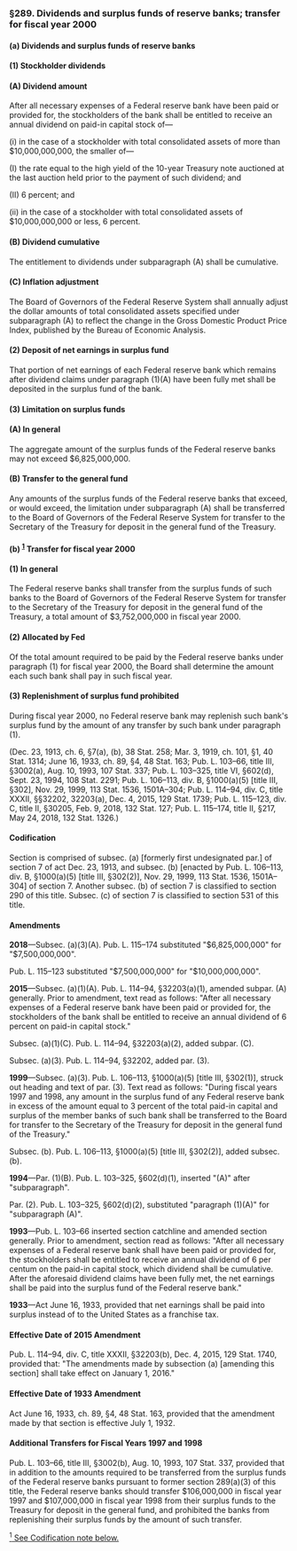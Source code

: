 ### §289. Dividends and surplus funds of reserve banks; transfer for fiscal year 2000 ###

#### (a) Dividends and surplus funds of reserve banks ####

#### (1) Stockholder dividends ####

#### (A) Dividend amount ####

After all necessary expenses of a Federal reserve bank have been paid or provided for, the stockholders of the bank shall be entitled to receive an annual dividend on paid-in capital stock of—

(i) in the case of a stockholder with total consolidated assets of more than $10,000,000,000, the smaller of—

(I) the rate equal to the high yield of the 10-year Treasury note auctioned at the last auction held prior to the payment of such dividend; and

(II) 6 percent; and

(ii) in the case of a stockholder with total consolidated assets of $10,000,000,000 or less, 6 percent.

#### (B) Dividend cumulative ####

The entitlement to dividends under subparagraph (A) shall be cumulative.

#### (C) Inflation adjustment ####

The Board of Governors of the Federal Reserve System shall annually adjust the dollar amounts of total consolidated assets specified under subparagraph (A) to reflect the change in the Gross Domestic Product Price Index, published by the Bureau of Economic Analysis.

#### (2) Deposit of net earnings in surplus fund ####

That portion of net earnings of each Federal reserve bank which remains after dividend claims under paragraph (1)(A) have been fully met shall be deposited in the surplus fund of the bank.

#### (3) Limitation on surplus funds ####

#### (A) In general ####

The aggregate amount of the surplus funds of the Federal reserve banks may not exceed $6,825,000,000.

#### (B) Transfer to the general fund ####

Any amounts of the surplus funds of the Federal reserve banks that exceed, or would exceed, the limitation under subparagraph (A) shall be transferred to the Board of Governors of the Federal Reserve System for transfer to the Secretary of the Treasury for deposit in the general fund of the Treasury.

#### (b) <sup><a href="#289_1_target" name="289_1">1</a></sup> Transfer for fiscal year 2000 ####

#### (1) In general ####

The Federal reserve banks shall transfer from the surplus funds of such banks to the Board of Governors of the Federal Reserve System for transfer to the Secretary of the Treasury for deposit in the general fund of the Treasury, a total amount of $3,752,000,000 in fiscal year 2000.

#### (2) Allocated by Fed ####

Of the total amount required to be paid by the Federal reserve banks under paragraph (1) for fiscal year 2000, the Board shall determine the amount each such bank shall pay in such fiscal year.

#### (3) Replenishment of surplus fund prohibited ####

During fiscal year 2000, no Federal reserve bank may replenish such bank's surplus fund by the amount of any transfer by such bank under paragraph (1).

(Dec. 23, 1913, ch. 6, §7(a), (b), 38 Stat. 258; Mar. 3, 1919, ch. 101, §1, 40 Stat. 1314; June 16, 1933, ch. 89, §4, 48 Stat. 163; Pub. L. 103–66, title III, §3002(a), Aug. 10, 1993, 107 Stat. 337; Pub. L. 103–325, title VI, §602(d), Sept. 23, 1994, 108 Stat. 2291; Pub. L. 106–113, div. B, §1000(a)(5) [title III, §302], Nov. 29, 1999, 113 Stat. 1536, 1501A–304; Pub. L. 114–94, div. C, title XXXII, §§32202, 32203(a), Dec. 4, 2015, 129 Stat. 1739; Pub. L. 115–123, div. C, title II, §30205, Feb. 9, 2018, 132 Stat. 127; Pub. L. 115–174, title II, §217, May 24, 2018, 132 Stat. 1326.)

#### Codification ####

Section is comprised of subsec. (a) [formerly first undesignated par.] of section 7 of act Dec. 23, 1913, and subsec. (b) [enacted by Pub. L. 106–113, div. B, §1000(a)(5) [title III, §302(2)], Nov. 29, 1999, 113 Stat. 1536, 1501A–304] of section 7. Another subsec. (b) of section 7 is classified to section 290 of this title. Subsec. (c) of section 7 is classified to section 531 of this title.

#### Amendments ####

**2018**—Subsec. (a)(3)(A). Pub. L. 115–174 substituted "$6,825,000,000" for "$7,500,000,000".

Pub. L. 115–123 substituted "$7,500,000,000" for "$10,000,000,000".

**2015**—Subsec. (a)(1)(A). Pub. L. 114–94, §32203(a)(1), amended subpar. (A) generally. Prior to amendment, text read as follows: "After all necessary expenses of a Federal reserve bank have been paid or provided for, the stockholders of the bank shall be entitled to receive an annual dividend of 6 percent on paid-in capital stock."

Subsec. (a)(1)(C). Pub. L. 114–94, §32203(a)(2), added subpar. (C).

Subsec. (a)(3). Pub. L. 114–94, §32202, added par. (3).

**1999**—Subsec. (a)(3). Pub. L. 106–113, §1000(a)(5) [title III, §302(1)], struck out heading and text of par. (3). Text read as follows: "During fiscal years 1997 and 1998, any amount in the surplus fund of any Federal reserve bank in excess of the amount equal to 3 percent of the total paid-in capital and surplus of the member banks of such bank shall be transferred to the Board for transfer to the Secretary of the Treasury for deposit in the general fund of the Treasury."

Subsec. (b). Pub. L. 106–113, §1000(a)(5) [title III, §302(2)], added subsec. (b).

**1994**—Par. (1)(B). Pub. L. 103–325, §602(d)(1), inserted "(A)" after "subparagraph".

Par. (2). Pub. L. 103–325, §602(d)(2), substituted "paragraph (1)(A)" for "subparagraph (A)".

**1993**—Pub. L. 103–66 inserted section catchline and amended section generally. Prior to amendment, section read as follows: "After all necessary expenses of a Federal reserve bank shall have been paid or provided for, the stockholders shall be entitled to receive an annual dividend of 6 per centum on the paid-in capital stock, which dividend shall be cumulative. After the aforesaid dividend claims have been fully met, the net earnings shall be paid into the surplus fund of the Federal reserve bank."

**1933**—Act June 16, 1933, provided that net earnings shall be paid into surplus instead of to the United States as a franchise tax.

#### Effective Date of 2015 Amendment ####

Pub. L. 114–94, div. C, title XXXII, §32203(b), Dec. 4, 2015, 129 Stat. 1740, provided that: "The amendments made by subsection (a) [amending this section] shall take effect on January 1, 2016."

#### Effective Date of 1933 Amendment ####

Act June 16, 1933, ch. 89, §4, 48 Stat. 163, provided that the amendment made by that section is effective July 1, 1932.

#### Additional Transfers for Fiscal Years 1997 and 1998 ####

Pub. L. 103–66, title III, §3002(b), Aug. 10, 1993, 107 Stat. 337, provided that in addition to the amounts required to be transferred from the surplus funds of the Federal reserve banks pursuant to former section 289(a)(3) of this title, the Federal reserve banks should transfer $106,000,000 in fiscal year 1997 and $107,000,000 in fiscal year 1998 from their surplus funds to the Treasury for deposit in the general fund, and prohibited the banks from replenishing their surplus funds by the amount of such transfer.

[<sup>1</sup> See Codification note below.](#289_1)